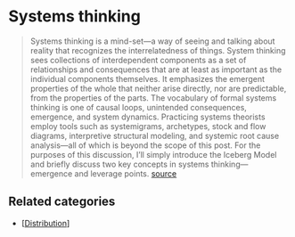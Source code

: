 # Systems thinking

> Systems thinking is a mind-set—a way of seeing and talking about reality that recognizes the interrelatedness of things. System thinking sees collections of interdependent components as a set of relationships and consequences that are at least as important as the individual components themselves. It emphasizes the emergent properties of the whole that neither arise directly, nor are predictable, from the properties of the parts.
> The vocabulary of formal systems thinking is one of causal loops, unintended consequences, emergence, and system dynamics. Practicing systems theorists employ tools such as systemigrams, archetypes, stock and flow diagrams, interpretive structural modeling, and systemic root cause analysis—all of which is beyond the scope of this post. For the purposes of this discussion, I’ll simply introduce the Iceberg Model and briefly discuss two key concepts in systems thinking—emergence and leverage points.
> [source](https://www.fastcodesign.com/90112320/design-thinking-needs-to-think-bigger?utm_source=pocket&utm_medium=email&utm_campaign=pockethits)

## Related categories

- [[Distribution]]

[//begin]: # "Autogenerated link references for markdown compatibility"
[Distribution]: ../Distribution "Distribution"
[//end]: # "Autogenerated link references"
